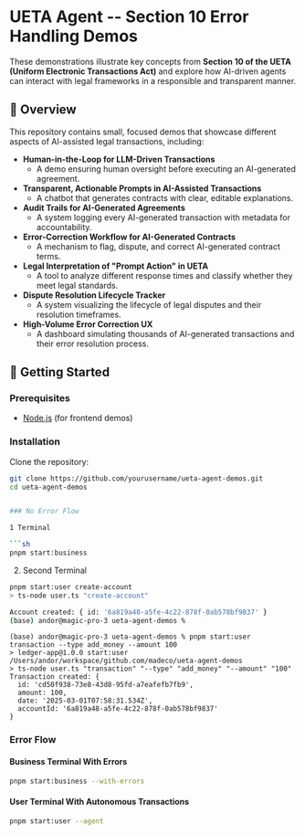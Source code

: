 # UETA Agent -- Section 10 Error Handling Demos

These demonstrations illustrate key concepts from **Section 10 of the UETA (Uniform Electronic Transactions Act)** and explore how AI-driven agents can interact with legal frameworks in a responsible and transparent manner.  

## 📌 Overview  

This repository contains small, focused demos that showcase different aspects of AI-assisted legal transactions, including:  

- **Human-in-the-Loop for LLM-Driven Transactions**  
  - A demo ensuring human oversight before executing an AI-generated agreement.  
- **Transparent, Actionable Prompts in AI-Assisted Transactions**  
  - A chatbot that generates contracts with clear, editable explanations.  
- **Audit Trails for AI-Generated Agreements**  
  - A system logging every AI-generated transaction with metadata for accountability.  
- **Error-Correction Workflow for AI-Generated Contracts**  
  - A mechanism to flag, dispute, and correct AI-generated contract terms.  
- **Legal Interpretation of "Prompt Action" in UETA**  
  - A tool to analyze different response times and classify whether they meet legal standards.  
- **Dispute Resolution Lifecycle Tracker**  
  - A system visualizing the lifecycle of legal disputes and their resolution timeframes.  
- **High-Volume Error Correction UX**  
  - A dashboard simulating thousands of AI-generated transactions and their error resolution process.  

## 🚀 Getting Started  

### Prerequisites  
- [Node.js](https://nodejs.org/) (for frontend demos)  

### Installation  
Clone the repository:  
```bash
git clone https://github.com/yourusername/ueta-agent-demos.git
cd ueta-agent-demos


### No Error Flow

1 Terminal

```sh
pnpm start:business 
```

2. Second Terminal
```sh
pnpm start:user create-account
> ts-node user.ts "create-account"

Account created: { id: '6a819a48-a5fe-4c22-878f-0ab578bf9837' }
(base) andor@magic-pro-3 ueta-agent-demos %
```

```
(base) andor@magic-pro-3 ueta-agent-demos % pnpm start:user transaction --type add_money --amount 100
> ledger-app@1.0.0 start:user /Users/andor/workspace/github.com/madeco/ueta-agent-demos
> ts-node user.ts "transaction" "--type" "add_money" "--amount" "100"
Transaction created: {
  id: 'cd50f938-73e8-43d8-95fd-a7eafefb7fb9',
  amount: 100,
  date: '2025-03-01T07:58:31.534Z',
  accountId: '6a819a48-a5fe-4c22-878f-0ab578bf9837'
}
```

### Error Flow

#### Business Terminal With Errors

```sh
pnpm start:business --with-errors
```

#### User Terminal With Autonomous Transactions

```sh
pnpm start:user --agent
```
